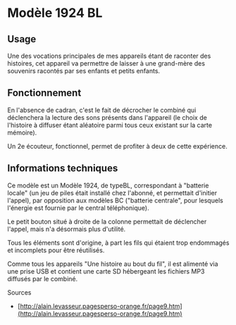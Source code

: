 # Modèle 1924 BL

## Usage
Une des vocations principales de mes appareils étant de raconter des histoires, cet appareil va permettre de laisser à une grand-mère des souvenirs racontés par ses enfants et petits enfants.

## Fonctionnement
En l'absence de cadran, c'est le fait de décrocher le combiné qui déclenchera la lecture des sons présents dans l'appareil (le choix de l'histoire à diffuser étant aléatoire parmi tous ceux existant sur la carte mémoire).

Un 2e écouteur, fonctionnel, permet de profiter à deux de cette expérience.

## Informations techniques

Ce modèle est un Modèle 1924, de typeBL, correspondant à "batterie locale" (un jeu de piles était installé chez l'abonné, et permettait d'initier l'appel), par opposition aux modèles BC ("batterie centrale", pour lesquels l'énergie est fournie par le central téléphonique).

Le petit bouton situé à droite de la colonne permettait de déclencher l'appel, mais n'a désormais plus d'utilité.

Tous les éléments sont d'origine, à part les fils qui étaient trop endommagés et incomplets pour être réutilisés.

Comme tous les appareils "Une histoire au bout du fil", il est alimenté via une prise USB et contient une carte SD hébergeant les fichiers MP3 diffusés par le combiné.

Sources
- [http://alain.levasseur.pagesperso-orange.fr/page9.htm](http://alain.levasseur.pagesperso-orange.fr/page9.htm)
